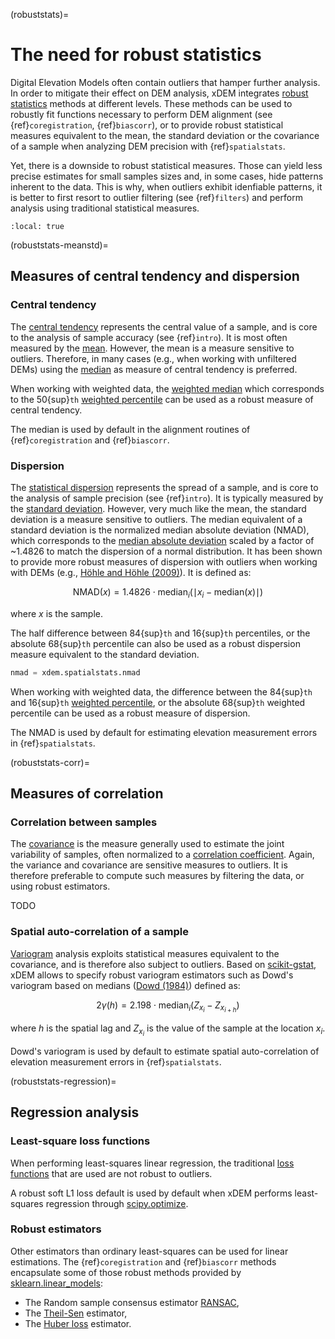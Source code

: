 (robuststats)=

# The need for robust statistics

Digital Elevation Models often contain outliers that hamper further analysis.
In order to mitigate their effect on DEM analysis, xDEM integrates [robust statistics](https://en.wikipedia.org/wiki/Robust_statistics)
methods at different levels.
These methods can be used to robustly fit functions necessary to perform DEM alignment (see {ref}`coregistration`, {ref}`biascorr`), or to provide
robust statistical measures equivalent to the mean, the standard deviation or the covariance of a sample when analyzing DEM precision with
{ref}`spatialstats`.

Yet, there is a downside to robust statistical measures. Those can yield less precise estimates for small samples sizes and,
in some cases, hide patterns inherent to the data. This is why, when outliers exhibit idenfiable patterns, it is better
to first resort to outlier filtering (see {ref}`filters`) and perform analysis using traditional statistical measures.

```{contents} Contents
:local: true
```

(robuststats-meanstd)=

## Measures of central tendency and dispersion

### Central tendency

The [central tendency](https://en.wikipedia.org/wiki/Central_tendency) represents the central value of a sample, and is
core to the analysis of sample accuracy (see {ref}`intro`). It is most often measured by the [mean](https://en.wikipedia.org/wiki/Mean).
However, the mean is a measure sensitive to outliers. Therefore, in many cases (e.g., when working with unfiltered
DEMs) using the [median](https://en.wikipedia.org/wiki/Median) as measure of central tendency is preferred.

When working with weighted data, the [weighted median](https://en.wikipedia.org/wiki/Weighted_median) which corresponds
to the 50{sup}`th` [weighted percentile](https://en.wikipedia.org/wiki/Percentile#Weighted_percentile) can be
used as a robust measure of central tendency.

The median is used by default in the alignment routines of {ref}`coregistration` and {ref}`biascorr`.

### Dispersion

The [statistical dispersion](https://en.wikipedia.org/wiki/Statistical_dispersion) represents the spread of a sample,
and is core to the analysis of sample precision (see {ref}`intro`). It is typically measured by the [standard deviation](https://en.wikipedia.org/wiki/Standard_deviation).
However, very much like the mean, the standard deviation is a measure sensitive to outliers. The median equivalent of a
standard deviation is the normalized median absolute deviation (NMAD), which corresponds to the [median absolute deviation](https://en.wikipedia.org/wiki/Median_absolute_deviation) scaled by a factor of ~1.4826 to match the dispersion of a
normal distribution. It has been shown to provide more robust measures of dispersion with outliers when working
with DEMs (e.g., [Höhle and Höhle (2009)](https://doi.org/10.1016/j.isprsjprs.2009.02.003)).
It is defined as:

$$
\textrm{NMAD}(x) = 1.4826 \cdot \textrm{median}_{i} \left ( \mid x_{i} - \textrm{median}(x) \mid \right )
$$

where $x$ is the sample.

The half difference between 84{sup}`th` and 16{sup}`th` percentiles, or the absolute 68{sup}`th` percentile
can also be used as a robust dispersion measure equivalent to the standard deviation.

```python
nmad = xdem.spatialstats.nmad
```

When working with weighted data, the difference between the 84{sup}`th` and 16{sup}`th` [weighted percentile](https://en.wikipedia.org/wiki/Percentile#Weighted_percentile), or the absolute 68{sup}`th` weighted percentile can be used as a robust measure of dispersion.

The NMAD is used by default for estimating elevation measurement errors in {ref}`spatialstats`.

(robuststats-corr)=

## Measures of correlation

### Correlation between samples

The [covariance](https://en.wikipedia.org/wiki/Covariance) is the measure generally used to estimate the joint variability
of samples, often normalized to a [correlation coefficient](https://en.wikipedia.org/wiki/Pearson_correlation_coefficient).
Again, the variance and covariance are sensitive measures to outliers. It is therefore preferable to compute such measures
by filtering the data, or using robust estimators.

TODO

### Spatial auto-correlation of a sample

[Variogram](https://en.wikipedia.org/wiki/Variogram) analysis exploits statistical measures equivalent to the covariance,
and is therefore also subject to outliers.
Based on [scikit-gstat](https://mmaelicke.github.io/scikit-gstat/index.html), xDEM allows to specify robust variogram
estimators such as Dowd's variogram based on medians ([Dowd (1984)](https://en.wikipedia.org/wiki/Variogram)) defined as:

$$
2\gamma (h) = 2.198 \cdot \textrm{median}_{i} \left ( Z_{x_{i}} - Z_{x_{i+h}} \right )
$$

where $h$ is the spatial lag and $Z_{x_{i}}$ is the value of the sample at the location $x_{i}$.

Dowd's variogram is used by default to estimate spatial auto-correlation of elevation measurement errors in {ref}`spatialstats`.

(robuststats-regression)=

## Regression analysis

### Least-square loss functions

When performing least-squares linear regression, the traditional [loss functions](https://en.wikipedia.org/wiki/Loss_function) that are used are not robust to outliers.

A robust soft L1 loss default is used by default when xDEM performs least-squares regression through [scipy.optimize](https://docs.scipy.org/doc/scipy/reference/optimize.html#).

### Robust estimators

Other estimators than ordinary least-squares can be used for linear estimations.
The {ref}`coregistration` and {ref}`biascorr` methods encapsulate some of those robust methods provided by [sklearn.linear_models](https://scikit-learn.org/stable/modules/linear_model.html#robustness-regression-outliers-and-modeling-errors):

- The Random sample consensus estimator [RANSAC](https://en.wikipedia.org/wiki/Random_sample_consensus),
- The [Theil-Sen](https://en.wikipedia.org/wiki/Theil%E2%80%93Sen_estimator) estimator,
- The [Huber loss](https://en.wikipedia.org/wiki/Huber_loss) estimator.
